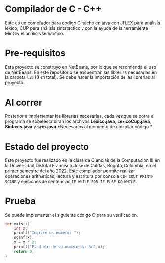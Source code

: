 # Compilador de C - C++
Este es un compilador para código C hecho en java con JFLEX para análisis lexico, CUP para análisis sintatactico y con la ayuda de la herramienta MinGw el análisis semantico.

# Pre-requisitos
Esta proyecto se construyo en NetBeans, por lo que se recomienda el uso de NetBeans. En este repositorio se encuentran las librerias necesarias en la carpeta `lib` (3 en total). Se debe hacer la importación de las librerias al proyecto.

# Al correr
Posterior a implementar las librerias necesarias, cada vez que se corra el programa se sobreescribiran los archivos **Lexico.java**, **LexicoCup.java**, **Sintaxis.java** y **sym.java** *Necesarios al momento de compilar código *.

# Estado del proyecto
Este proyecto fue realizado en la clase de Ciencias de la Computación III en la Universidad Distrital Francisco Jose de Caldas, Bogotá, Colombia, en el primer semestre del año 2022.
Este compilador permite realizar operaciones aritmeticas, lectura y escritura por consola `CIN COUT PRINTF SCANF` y ejeciones de sentencias `IF WHILE FOR IF-ELSE DO-WHILE`.

# Prueba
Se puede implementar el siguiente código C para su verificación.
```C
int main(){
    int x;
    printf("Ingrese un numero: ");
    scanf(x);
    x = x * 2;
    printf("El doble de su numero es: %d",x);
    return 0;
}
```
